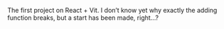 The first project on React + Vit. I don’t know yet why exactly the adding function breaks, but a start has been made, right...?
